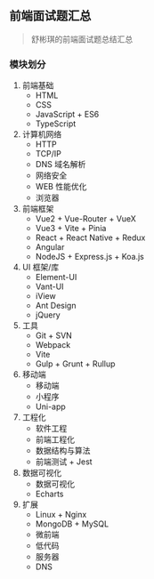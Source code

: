 <!--
 * @Author: Shu Binqi
 * @Date: 2023-02-28 18:37:33
 * @LastEditors: Shu Binqi
 * @LastEditTime: 2023-02-28 18:53:49
 * @Description: 前端面试题汇总
 * @Version: 1.0.0
 * @FilePath: \interviewQuestions\README.md
-->

## 前端面试题汇总

> 舒彬琪的前端面试题总结汇总

### 模块划分

1. 前端基础
   - HTML
   - CSS
   - JavaScript + ES6
   - TypeScript
2. 计算机网络
   - HTTP
   - TCP/IP
   - DNS 域名解析
   - 网络安全
   - WEB 性能优化
   - 浏览器
3. 前端框架
   - Vue2 + Vue-Router + VueX
   - Vue3 + Vite + Pinia
   - React + React Native + Redux
   - Angular
   - NodeJS + Express.js + Koa.js
4. UI 框架/库
   - Element-UI
   - Vant-UI
   - iView
   - Ant Design
   - jQuery
5. 工具
   - Git + SVN
   - Webpack
   - Vite
   - Gulp + Grunt + Rullup
6. 移动端
   - 移动端
   - 小程序
   - Uni-app
7. 工程化
   - 软件工程
   - 前端工程化
   - 数据结构与算法
   - 前端测试 + Jest
8. 数据可视化
   - 数据可视化
   - Echarts
9. 扩展
   - Linux + Nginx
   - MongoDB + MySQL
   - 微前端
   - 低代码
   - 服务器
   - DNS
